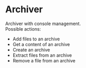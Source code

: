 # Archiver
Archiver with console management.  
Possible actions:
* Add files to an archive
* Get a content of an archive
* Create an archive
* Extract files from an archive
* Remove a file from an archive
